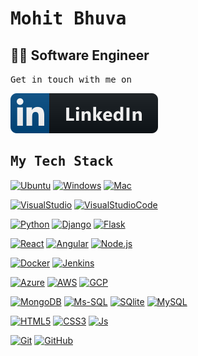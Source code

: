 # <samp> Mohit Bhuva </samp>
## 👨‍💻 Software Engineer



<samp> Get in touch with me on </samp> 

[<img src="https://raw.githubusercontent.com/8bithemant/8bithemant/master/svg/social/linkedin.svg" >](https://www.linkedin.com/in/mohitbhuva01/)


## <samp>My Tech Stack </samp>

[![Ubuntu](https://img.shields.io/badge/-Ubuntu-black?style=flat&logo=Ubuntu&link=https://github.com/Mohit-12)](https://github.com/Mohit-12) [![Windows](https://img.shields.io/badge/-Windows-blue?style=flat&logo=Windows&link=https://github.com/Mohit-12)](https://github.com/Mohit-12) [![Mac](https://img.shields.io/badge/-Mac-black?style=flat&logo=Apple&link=https://github.com/Mohit-12)](https://github.com/Mohit-12)

[![VisualStudio](https://img.shields.io/badge/-VisualStudio-black?style=flat&logo=visual-studio&link=https://github.com/Mohit-12&logoColor=522D91)](https://github.com/Mohit-12)
[![VisualStudioCode](https://img.shields.io/badge/-VisualStudioCode-black?style=flat&logo=visual-studio-code&link=https://github.com/Mohit-12&logoColor=007ACC)](https://github.com/Mohit-12)

[![Python](https://img.shields.io/badge/-Python-black?style=flat&logo=python&link=https://github.com/Mohit-12)](https://github.com/Mohit-12) [![Django](https://img.shields.io/badge/-Django-black?style=flat&logo=django&link=https://github.com/Mohit-12&logoColor=092E20)](https://github.com/Mohit-12)
[![Flask](https://img.shields.io/badge/-Flask-black?style=flat&logo=flask&link=https://github.com/Mohit-12)](https://github.com/Mohit-12)

[![React](https://img.shields.io/badge/-React-black?style=flat&logo=React&link=https://github.com/Mohit-12)](https://github.com/Mohit-12) [![Angular](https://img.shields.io/badge/-Angular-red?style=flat&logo=Angular&link=https://github.com/Mohit-12)](https://github.com/Mohit-12) [![Node.js](https://img.shields.io/badge/-Node.js-black?style=flat&logo=node.js&link=https://github.com/Mohit-12)](https://github.com/Mohit-12)

[![Docker](https://img.shields.io/badge/-Docker-black?style=flat&logo=docker&link=https://github.com/Mohit-12)](https://github.com/Mohit-12)
[![Jenkins](https://img.shields.io/badge/-Jenkins-black?style=flat&logo=jenkins&link=https://github.com/Mohit-12)](https://github.com/Mohit-12)

[![Azure](https://img.shields.io/badge/-MicrosoftAzure-black?style=flat&logo=microsoft-azure&link=https://github.com/Mohit-12)](https://github.com/Mohit-12)
[![AWS](https://img.shields.io/badge/-AmazonAWS-black?style=flat&logo=amazon-aws&link=https://github.com/Mohit-12&logoColor=FF9900)](https://github.com/Mohit-12)
[![GCP](https://img.shields.io/badge/-GoogleGCP-black?style=flat&logo=google-cloud&link=https://github.com/Mohit-12&logoColor=FF9900)](https://github.com/Mohit-12)

[![MongoDB](https://img.shields.io/badge/-MongoDB-black?style=flat&logo=mongodb&link=https://github.com/Mohit-12)](https://github.com/Mohit-12)
[![Ms-SQL](https://img.shields.io/badge/-MicrosoftSQLServer-black?style=flat&logo=microsoft-sql-server&link=https://github.com/Mohit-12)](https://github.com/Mohit-12)
[![SQlite](https://img.shields.io/badge/-SQLite-black?style=flat&logo=SQLite&link=https://github.com/Mohit-12)](https://github.com/Mohit-12)
[![MySQL](https://img.shields.io/badge/-MySQL-black?style=flat&logo=mysql&link=https://github.com/Mohit-12)](https://github.com/Mohit-12) 

[![HTML5](https://img.shields.io/badge/-HTML5-E34F26?style=flat&logo=html5&logoColor=white&link=https://github.com/Mohit-12)](https://github.com/Mohit-12) [![CSS3](https://img.shields.io/badge/-CSS3-1572B6?style=flat&logo=css3&link=https://github.com/Mohit-12)](https://github.com/Mohit-12) [![Js](https://img.shields.io/badge/-Javascript-black?style=flat&logo=javascript&link=https://github.com/Mohit-12)](https://github.com/Mohit-12)

[![Git](https://img.shields.io/badge/-Git-black?style=flat&logo=git&link=https://github.com/Mohit-12)](https://github.com/Mohit-12) [![GitHub](https://img.shields.io/badge/-GitHub-181717?style=flat&logo=github&link=https://github.com/Mohit-12)](https://github.com/Mohit-12)